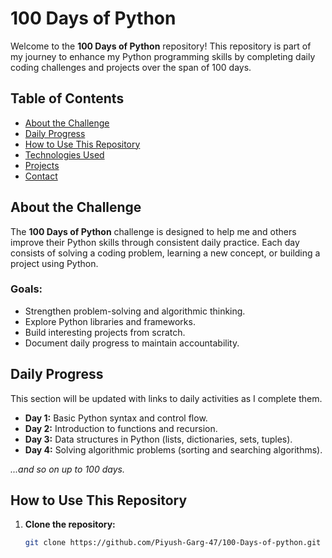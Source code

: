 # 100 Days of Python

Welcome to the **100 Days of Python** repository! This repository is part of my journey to enhance my Python programming skills by completing daily coding challenges and projects over the span of 100 days.

## Table of Contents

- [About the Challenge](#about-the-challenge)
- [Daily Progress](#daily-progress)
- [How to Use This Repository](#how-to-use-this-repository)
- [Technologies Used](#technologies-used)
- [Projects](#projects)
- [Contact](#contact)

## About the Challenge

The **100 Days of Python** challenge is designed to help me and others improve their Python skills through consistent daily practice. Each day consists of solving a coding problem, learning a new concept, or building a project using Python.

### Goals:
- Strengthen problem-solving and algorithmic thinking.
- Explore Python libraries and frameworks.
- Build interesting projects from scratch.
- Document daily progress to maintain accountability.

## Daily Progress

This section will be updated with links to daily activities as I complete them.

- **Day 1:** Basic Python syntax and control flow.
- **Day 2:** Introduction to functions and recursion.
- **Day 3:** Data structures in Python (lists, dictionaries, sets, tuples).
- **Day 4:** Solving algorithmic problems (sorting and searching algorithms).

_...and so on up to 100 days._

## How to Use This Repository

1. **Clone the repository:**
   ```bash
   git clone https://github.com/Piyush-Garg-47/100-Days-of-python.git

